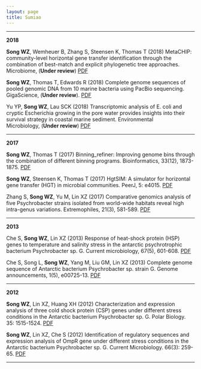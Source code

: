 ```yaml
---
layout: page
title: Sumiao
---
```


___


**2018**

**Song WZ**, Wemheuer B, Zhang S, Steensen K, Thomas T (2018) MetaCHIP: community-level horizontal gene transfer identification through the combination of best-match and explicit phylogenetic tree approaches. Microbiome, (**Under review**) 
[PDF](https://songweizhi.github.io/assets/pdfs/Publication_2018_MetaCHIP_manuscript.pdf)

**Song WZ**, Thomas T, Edwards R (2018) Complete genome sequences of pooled genomic DNA from 10 marine bacteria using PacBio sequencing. GigaScience, (**Under review**). 
[PDF](https://songweizhi.github.io/assets/pdfs/Publication_2018_PacBio_manuscript.pdf)

Yu YP, **Song WZ**, Lau SCK (2018) Transcriptomic analysis of E. coli and cryptic Escherichia growing in the pore water provides insights into their survival strategy in coastal marine sediment. Environmental Microbiology, (**Under review**)
[PDF](https://songweizhi.github.io/assets/pdfs/Publication_2018_HKUST_transcriptome.pdf)

___

**2017**

**Song WZ**, Thomas T (2017) Binning_refiner: Improving genome bins through the combination of different binning programs. Bioinformatics, 33(12), 1873-1875. 
[PDF](https://songweizhi.github.io/assets/pdfs/Publication_2017_Binning_refiner.pdf)

**Song WZ**, Steensen K, Thomas T (2017) HgtSIM: A simulator for horizontal gene transfer (HGT) in microbial communities. PeerJ, 5: e4015. 
[PDF](https://songweizhi.github.io/assets/pdfs/Publication_2017_HgtSIM.pdf)

Zhang S, **Song WZ**, Yu M, Lin XZ (2017) Comparative genomics analysis of five Psychrobacter strains isolated from world-wide habitats reveal high intra-genus variations. Extremophiles, 21(3), 581-589. 
[PDF](https://songweizhi.github.io/assets/pdfs/Publication_2017_comparative_genomics.pdf)

___

**2013**

Che S, **Song WZ**, Lin XZ (2013) Response of heat-shock protein (HSP) genes to temperature and salinity stress in the antarctic psychrotrophic bacterium Psychrobacter sp. G. Current microbiology, 67(5), 601-608. 
[PDF](https://songweizhi.github.io/assets/pdfs/Publication_2013_HSP.pdf)

Che S, Song L, **Song WZ**, Yang M, Liu GM, Lin XZ (2013) Complete genome sequence of Antarctic bacterium Psychrobacter sp. strain G. Genome announcements, 1(5), e00725-13. 
[PDF](https://songweizhi.github.io/assets/pdfs/Publication_2013_Genome_Announc.pdf)

___

**2012**

**Song WZ**, Lin XZ, Huang XH (2012) Characterization and expression analysis of three cold shock protein (CSP) genes under different stress conditions in the Antarctic bacterium Psychrobacter sp. G. Polar Biology. 35: 1515-1524. 
[PDF](https://songweizhi.github.io/assets/pdfs/Publication_2012_CSP.pdf)

**Song WZ**, Lin XZ, Che S (2012) Identification of regulatory sequences and expression analysis of OmpR gene under different stress conditions in the Antarctic bacterium Psychrobacter sp. G. Current Microbiology. 66(3): 259-65. 
[PDF](https://songweizhi.github.io/assets/pdfs/Publication_2012_OmpR.pdf)

___

